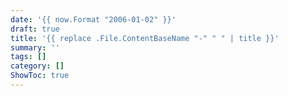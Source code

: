 ```yaml
---
date: '{{ now.Format "2006-01-02" }}'
draft: true
title: '{{ replace .File.ContentBaseName "-" " " | title }}'
summary: ''
tags: []
category: []
ShowToc: true
---
```

